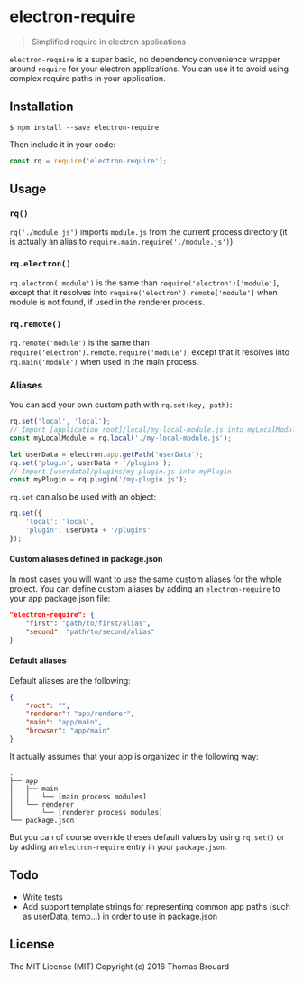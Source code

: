 # electron-require

> Simplified require in electron applications

`electron-require` is a super basic, no dependency convenience wrapper around `require` for your electron applications. You can use it to avoid using complex require paths in your application.

## Installation

`$ npm install --save electron-require`

Then include it in your code:

```javascript
const rq = require('electron-require');
```

## Usage

### `rq()`

`rq('./module.js')` imports `module.js` from the current process directory (it is actually an alias to `require.main.require('./module.js')`).

### `rq.electron()`

`rq.electron('module')` is the same than `require('electron')['module']`, except that it resolves into `require('electron').remote['module']` when module is not found, if used in the renderer process.

### `rq.remote()`

`rq.remote('module')` is the same than `require('electron').remote.require('module')`, except that it resolves into `rq.main('module')` when used in the main process.

### Aliases

You can add your own custom path with `rq.set(key, path)`:

```javascript
rq.set('local', 'local');
// Import [application root]/local/my-local-module.js into myLocalModule
const myLocalModule = rq.local('./my-local-module.js');

let userData = electron.app.getPath('userData');
rq.set('plugin', userData + '/plugins');
// Import [userdata]/plugins/my-plugin.js into myPlugin
const myPlugin = rq.plugin('/my-plugin.js');
```

`rq.set` can also be used with an object:

```javascript
rq.set({
	'local': 'local',
    'plugin': userData + '/plugins'
});
```

#### Custom aliases defined in package.json

In most cases you will want to use the same custom aliases for the whole project. You can define custom aliases by adding an `electron-require` to your app package.json file:

```json
"electron-require": {
    "first": "path/to/first/alias",
	"second": "path/to/second/alias"
}
```

#### Default aliases

Default aliases are the following:

```json
{
    "root": "",
    "renderer": "app/renderer",
    "main": "app/main",
    "browser": "app/main"
}
```

It actually assumes that your app is organized in the following way:

```
.
├── app
│   ├── main
│   │   └── [main process modules]
│   └── renderer
│       └── [renderer process modules]
└── package.json
```

But you can of course override theses default values by using `rq.set()` or by adding an `electron-require` entry in your `package.json`.

## Todo

* Write tests
* Add support template strings for representing common app paths (such as userData, temp...) in order to use in package.json

## License

The MIT License (MIT)
Copyright (c) 2016 Thomas Brouard
